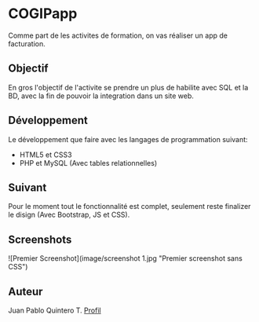 # COGIPapp

Comme part de les activites de formation, on vas réaliser un app de facturation.

## Objectif

En gros l'objectif de l'activite se prendre un plus de habilite avec SQL et la BD, avec la fin de pouvoir la integration dans un site web.

## Développement

Le développement que faire avec les langages de programmation suivant:

* HTML5 et CSS3
* PHP et MySQL (Avec tables relationnelles)

## Suivant

Pour le moment tout le fonctionnalité est complet, seulement reste finalizer le disign (Avec Bootstrap, JS et CSS).

## Screenshots

![Premier Screenshot](image/screenshot 1.jpg "Premier screenshot sans CSS")

## Auteur

Juan Pablo Quintero T. [Profil](https://github.com/Jqu1nteroT "porfil Github")
